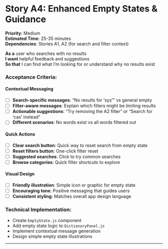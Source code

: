 # Story A4: Enhanced Empty States & Guidance

**Priority**: Medium  
**Estimated Time**: 25-35 minutes  
**Dependencies**: Stories A1, A2 (for search and filter context)

**As a** user who searches with no results  
**I want** helpful feedback and suggestions  
**So that** I can find what I’m looking for or understand why no results exist

### **Acceptance Criteria:**

#### **Contextual Messaging**

- [ ] **Search-specific messages**: “No results for ‘xyz’” vs general empty
- [ ] **Filter-aware messages**: Explain which filters might be limiting results
- [ ] **Actionable suggestions**: “Try removing the A2 filter” or “Search for ‘cas’ instead”
- [ ] **Different scenarios**: No words exist vs all words filtered out

#### **Quick Actions**

- [ ] **Clear search button**: Quick way to reset search from empty state
- [ ] **Reset filters button**: One-click filter reset
- [ ] **Suggested searches**: Click to try common searches
- [ ] **Browse categories**: Quick filter shortcuts to explore

#### **Visual Design**

- [ ] **Friendly illustration**: Simple icon or graphic for empty state
- [ ] **Encouraging tone**: Positive messaging that guides users
- [ ] **Consistent styling**: Matches overall app design language

### **Technical Implementation:**

- Create `EmptyState.js` component
- Add empty state logic to `DictionaryPanel.js`
- Implement contextual message generation
- Design simple empty state illustrations

-----

